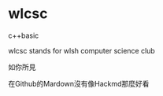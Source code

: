 # wlcsc
c++basic  

wlcsc stands for wlsh computer science club  

如你所見  

在Github的Mardown沒有像Hackmd那麼好看
